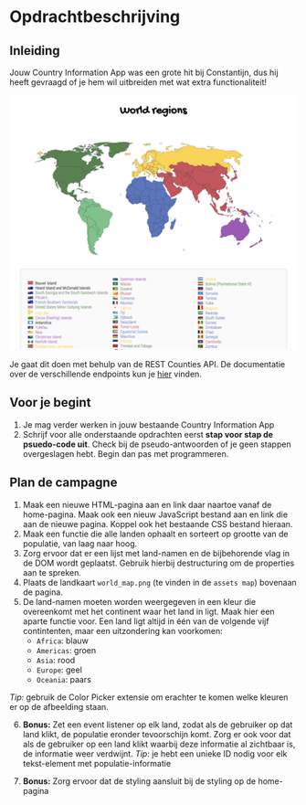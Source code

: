 # Opdrachtbeschrijving

## Inleiding
Jouw Country Information App was een grote hit bij Constantijn, dus hij heeft gevraagd of je hem wil
uitbreiden met wat extra functionaliteit!

![screenshot page](assets/screenshot.png)

Je gaat dit doen met behulp van de REST Counties API. De documentatie over de verschillende endpoints
kun je [hier](https://restcountries.eu/#api-endpoints-all) vinden. 

## Voor je begint
1. Je mag verder werken in jouw bestaande Country Information App
2. Schrijf voor alle onderstaande opdrachten eerst **stap voor stap de psuedo-code uit**. 
Check bij de pseudo-antwoorden of je geen stappen overgeslagen hebt. Begin dan pas met programmeren.

## Plan de campagne
1. Maak een nieuwe HTML-pagina aan en link daar naartoe vanaf de home-pagina. Maak ook een nieuw JavaScript 
bestand aan en link die aan de nieuwe pagina. Koppel ook het bestaande CSS bestand hieraan.
2. Maak een functie die alle landen ophaalt en sorteert op grootte van de populatie, van laag naar hoog.
3. Zorg ervoor dat er een lijst met land-namen en de bijbehorende vlag in de DOM wordt geplaatst. Gebruik 
hierbij destructuring om de properties aan te spreken.
4. Plaats de landkaart `world_map.png` (te vinden in de `assets map`) bovenaan de pagina. 
5. De land-namen moeten worden weergegeven in een kleur die overeenkomt met het continent waar het land in ligt.
Maak hier een aparte functie voor. Een land ligt altijd in één van de volgende vijf contintenten, 
maar een uitzondering kan voorkomen: 
    * `Africa`: blauw
    * `Americas`: groen
    * `Asia`: rood
    * `Europe`: geel
    * `Oceania`: paars

_Tip:_ gebruik de Color Picker extensie om erachter te komen welke kleuren er op de afbeelding staan.

6. **Bonus:** Zet een event listener op elk land, zodat als de gebruiker op dat land klikt, de populatie eronder tevoorschijn komt. 
Zorg er ook voor dat als de gebruiker op een land klikt waarbij deze informatie al zichtbaar is, de informatie weer verdwijnt.
_Tip_: je hebt een unieke ID nodig voor elk tekst-element met populatie-informatie

7. **Bonus:** Zorg ervoor dat de styling aansluit bij de styling op de home-pagina

